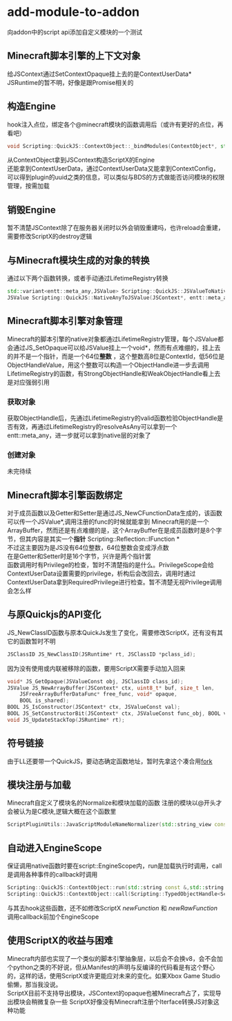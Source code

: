 # add-module-to-addon

向addon中的script api添加自定义模块的一个测试

## Minecraft脚本引擎的上下文对象
给JSContext通过SetContextOpaque挂上去的是ContextUserData*  
JSRuntime的暂不明，好像是跟Promise相关的

## 构造Engine  
hook注入点位，绑定各个@minecraft模块的函数调用后（或许有更好的点位，再看吧）  
```c++
void Scripting::QuickJS::ContextObject::_bindModules(ContextObject*, std::vector<Scripting::ModuleBinding> const &)
```
从ContextObject拿到JSContext构造ScriptX的Engine  
还能拿到ContextUserData，通过ContextUserData又能拿到ContextConfig，可以得到plugin的uuid之类的信息，可以类似与BDS的方式做能否访问模块的权限管理，按需加载

## 销毁Engine  
暂不清楚JSContext除了在服务器关闭时以外会销毁重建吗，也许reload会重建，需要修改ScriptX的destroy逻辑  

## 与Minecraft模块生成的对象的转换  
通过以下两个函数转换，或者手动通过LifetimeRegistry转换  
```c++
std::variant<entt::meta_any,JSValue> Scripting::QuickJS::JSValueToNativeAny(JSContext*, JSValue, entt::meta_type);
JSValue Scripting::QuickJS::NativeAnyToJSValue(JSContext*, entt::meta_any&, bool, bool);
```

## Minecraft脚本引擎对象管理  
Minecraft的脚本引擎的native对象都通过LifetimeRegistry管理，每个JSValue都会通过JS_SetOpaque可以给JSValue挂上一个void*，然而有点难绷的，挂上去的并不是一个指针，而是一个64位**整数**  ，这个整数高8位是ContextId，低56位是ObjectHandleValue，用这个整数可以构造一个ObjectHandle进一步去调用LifetimeRegistry的函数，有StrongObjectHandle和WeakObjectHandle看上去是对应强弱引用  

### 获取对象
获取ObjectHandle后，先通过LifetimeRegistry的valid函数检验ObjectHandle是否有效，再通过LifetimeRegistry的resolveAsAny可以拿到一个entt::meta_any，进一步就可以拿到native层的对象了  

### 创建对象
未完待续  

## Minecraft脚本引擎函数绑定
对于成员函数以及Getter和Setter是通过JS_NewCFunctionData生成的，该函数可以传一个JSValue*,调用注册的func的时候就能拿到
Minecraft用的是一个ArrayBuffer，然而还是有点难绷的是，这个ArrayBuffer在是成员函数时是8个字节，但其内容是其实一个**指针** Scripting::Reflection::IFunction *  
不过这主要因为是JS没有64位整数，64位整数会变成浮点数  
在是Getter和Setter时是16个字节，兴许是两个指针罢  
函数调用时有Privilege的检查，暂时不清楚指的是什么。PrivilegeScope会给ContextUserData设置需要的privilege，析构后会改回去，调用时通过ContextUserData拿到RequiredPrivilege进行检查。暂不清楚无视Privilege调用会怎么样

## 与原Quickjs的API变化
JS_NewClassID函数与原本QuickJs发生了变化，需要修改ScriptX，还有没有其它的函数暂时不明
```c++
JSClassID JS_NewClassID(JSRuntime* rt, JSClassID *pclass_id);
```
因为没有使用或内联被移除的函数，要用ScriptX需要手动加入回来
```c++
void* JS_GetOpaque(JSValueConst obj, JSClassID class_id);
JSValue JS_NewArrayBuffer(JSContext* ctx, uint8_t* buf, size_t len,
    JSFreeArrayBufferDataFunc* free_func, void* opaque,
    BOOL is_shared);
BOOL JS_IsConstructor(JSContext* ctx, JSValueConst val);
BOOL JS_SetConstructorBit(JSContext* ctx, JSValueConst func_obj, BOOL val);
void JS_UpdateStackTop(JSRuntime* rt);
```

## 符号链接
由于LL还要带一个QuickJS，要动态确定函数地址，暂时先拿这个凑合用[fork](https://github.com/cuixiang0130/PeEditor)  

## 模块注册与加载
Minecraft自定义了模块名的Normalize和模块加载的函数
注册的模块以@开头才会被认为是C模块,逻辑大概在这个函数里
```c++
ScriptPluginUtils::JavaScriptModuleNameNormalizer(std::string_view const &,std::string const &,std::vector<std::string> const &)
```

## 自动进入EngineScope
保证调用native函数时要在script::EngineScope内，run是加载执行时调用，call是调用各种事件的callback时调用
```c++
Scripting::QuickJS::ContextObject::run(std::string const &,std::string const &);
Scripting::QuickJS::ContextObject::call(Scripting::TypedObjectHandle<Scripting::ClosureType>,entt::meta_any *,uint,entt::meta_type);
```
与其去hook这些函数，还不如修改ScriptX *newFunction* 和 *newRawFunction* 调用callback前加个EngineScope

## 使用ScriptX的收益与困难
Minecraft内部也实现了一个类似的脚本引擎抽象层，以后会不会换v8，会不会加个python之类的不好说，但从Manifest的声明与反编译的代码看是有这个野心的，这样的话，使用ScriptX或许更能应对未来的变化。如果Xbox Game Studio偷懒，那当我没说。  
ScriptX目前不支持导出模块，JSContext的opaque也被Minecraft占了，实现导出模块会稍微复杂一些
ScriptX好像没有Minecraft注册个Iterface转换JS对象这种功能


